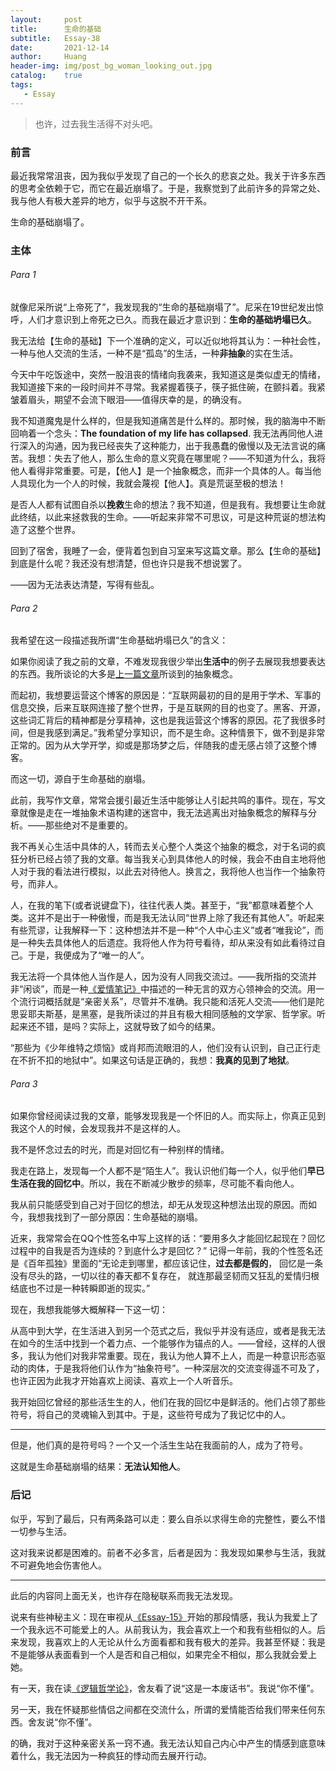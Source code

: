 ```yaml
---
layout:     post
title:      生命的基础
subtitle:   Essay-38
date:       2021-12-14
author:     Huang
header-img: img/post_bg_woman_looking_out.jpg
catalog:    true
tags:
   - Essay
---
```


> 也许，过去我生活得不对头吧。

### 前言

最近我常常沮丧，因为我似乎发现了自己的一个长久的悲哀之处。我关于许多东西的思考全依赖于它，而它在最近崩塌了。于是，我察觉到了此前许多的异常之处、我与他人有极大差异的地方，似乎与这脱不开干系。

生命的基础崩塌了。

### 主体

###### Para 1

就像尼采所说“上帝死了”，我发现我的“生命的基础崩塌了”。尼采在19世纪发出惊呼，人们才意识到上帝死之已久。而我在最近才意识到：**生命的基础坍塌已久**。

我无法给【生命的基础】下一个准确的定义，可以近似地将其认为：一种社会性，一种与他人交流的生活，一种不是“孤岛”的生活，一种**非抽象**的实在生活。

今天中午吃饭途中，突然一股沮丧的情绪向我袭来，我知道这是类似虚无的情绪，我知道接下来的一段时间并不寻常。我紧握着筷子，筷子抵住碗，在颤抖着。我紧皱着眉头，期望不会流下眼泪——值得庆幸的是，的确没有。

我不知道魔鬼是什么样的，但是我知道痛苦是什么样的。那时候，我的脑海中不断回响着一个念头：**The foundation of my life has collapsed**. 我无法再同他人进行深入的沟通，因为我已经丧失了这种能力，出于我愚蠢的傲慢以及无法言说的痛苦。我想：失去了他人，那么生命的意义究竟在哪里呢？——不知道为什么，我将他人看得非常重要。可是，【他人】是一个抽象概念，而非一个具体的人。每当他人具现化为一个人的时候，我就会蔑视【他人】。真是荒诞至极的想法！

是否人人都有试图自杀以**挽救**生命的想法？我不知道，但是我有。我想要让生命就此终结，以此来拯救我的生命。——听起来非常不可思议，可是这种荒诞的想法构造了这整个世界。

回到了宿舍，我睡了一会，便背着包到自习室来写这篇文章。那么【生命的基础】到底是什么呢？我还没有想清楚，但也许只是我不想说罢了。

——因为无法表达清楚，写得有些乱。

###### Para 2

我希望在这一段描述我所谓“生命基础坍塌已久”的含义：

如果你阅读了我之前的文章，不难发现我很少举出**生活中**的例子去展现我想要表达的东西。我所谈论的大多是[上一篇文章](https://xn--29s704loyd.com/2021/12/04/Essay-37/)所谈到的抽象概念。

而起初，我想要运营这个博客的原因是：“互联网最初的目的是用于学术、军事的信息交换，后来互联网连接了整个世界，于是互联网的目的也变了。黑客、开源，这些词汇背后的精神都是分享精神，这也是我运营这个博客的原因。花了我很多时间，但是我感到满足。”我希望分享知识，而不是生命。这种情景下，做不到是非常正常的。因为从大学开学，抑或是那场梦之后，伴随我的虚无感占领了这整个博客。

而这一切，源自于生命基础的崩塌。

此前，我写作文章，常常会援引最近生活中能够让人引起共鸣的事件。现在，写文章就像是走在一堆抽象术语构建的迷宫中，我无法逃离出对抽象概念的解释与分析。——那些绝对不是重要的。

我不再关心生活中具体的人，转而去关心整个人类这个抽象的概念，对于名词的疯狂分析已经占领了我的文章。每当我关心到具体他人的时候，我会不由自主地将他人对于我的看法进行模拟，以此去对待他人。换言之，我将他人也当作一个抽象符号，而非人。

人，在我的笔下(或者说键盘下)，往往代表人类。甚至于，“我”都意味着整个人类。这并不是出于一种傲慢，而是我无法认同“世界上除了我还有其他人”。听起来有些荒谬，让我解释一下：这种想法并不是一种“个人中心主义”或者“唯我论”，而是一种失去具体他人的后遗症。我将他人作为符号看待，却从来没有如此看待过自己。于是，我便成为了“唯一的人”。

我无法将一个具体他人当作是人，因为没有人同我交流过。——我所指的交流并非“闲谈”，而是一种[《爱情笔记》](https://xn--29s704loyd.com/2021/06/04/Essays-in-Love/)中描述的一种无言的双方心领神会的交流。用一个流行词概括就是“亲密关系”，尽管并不准确。我只能和活死人交流——他们是陀思妥耶夫斯基，是黑塞，是我所读过的并且有极大相同感触的文学家、哲学家。听起来还不错，是吗？实际上，这就导致了如今的结果。

“那些为《少年维特之烦恼》或肖邦而流眼泪的人，他们没有认识到，自己正行走在不折不扣的地狱中”。如果这句话是正确的，我想：**我真的见到了地狱**。

###### Para 3

如果你曾经阅读过我的文章，能够发现我是一个怀旧的人。而实际上，你真正见到我这个人的时候，会发现我并不是这样的人。

我不是怀念过去的时光，而是对回忆有一种别样的情绪。

我走在路上，发现每一个人都不是“陌生人”。我认识他们每一个人，似乎他们**早已生活在我的回忆中**。所以，我在不断减少散步的频率，尽可能不看向他人。

我从前只能感受到自己对于回忆的想法，却无从发现这种想法出现的原因。而如今，我想我找到了一部分原因：生命基础的崩塌。

近来，我常常会在QQ个性签名中写上这样的话：“要用多久才能回忆起现在？回忆过程中的自我是否为连续的？到底什么才是回忆？” 记得一年前，我的个性签名还是《百年孤独》里面的“无论走到哪里，都应该记住，**过去都是假的**， 回忆是一条没有尽头的路，一切以往的春天都不复存在， 就连那最坚韧而又狂乱的爱情归根结底也不过是一种转瞬即逝的现实。”

现在，我想我能够大概解释一下这一切：

从高中到大学，在生活进入到另一个范式之后，我似乎并没有适应，或者是我无法在如今的生活中找到一个着力点、一个能够作为锚点的人。——曾经，这样的人很多，我认为他们对我非常重要。现在，我认为他人算不上人，而是一种意识形态驱动的肉体，于是我将他们认作为“抽象符号”。一种深层次的交流变得遥不可及了，也许正因为此我才开始喜欢上阅读、喜欢上一个人听音乐。

我开始回忆曾经的那些活生生的人，他们在我的回忆中是鲜活的。他们占领了那些符号，将自己的灵魂输入到其中。于是，这些符号成为了我记忆中的人。

---

但是，他们真的是符号吗？一个又一个活生生站在我面前的人，成为了符号。

这就是生命基础崩塌的结果：**无法认知他人**。

### 后记

似乎，写到了最后，只有两条路可以走：要么自杀以求得生命的完整性，要么不惜一切参与生活。

这对我来说都是困难的。前者不必多言，后者是因为：我发现如果参与生活，我就不可避免地会伤害他人。

---

此后的内容同上面无关，也许存在隐秘联系而我无法发现。

说来有些神秘主义：现在审视从[《Essay-15》](https://xn--29s704loyd.com/2021/06/30/Essay-15/)开始的那段情感，我认为我爱上了一个我永远不可能爱上的人。从前我认为，我会喜欢上一个和我有些相似的人。后来发现，我喜欢上的人无论从什么方面看都和我有极大的差异。我甚至怀疑：我是不是能够从表面看到一个人是否和自己相似，如果完全不相似，那么我就会爱上她。

有一天，我在读[《逻辑哲学论》](https://xn--29s704loyd.com/2021/11/26/Tractatus-Logico-Philosophicus/)，舍友看了说“这是一本废话书”。我说“你不懂”。

另一天，我在怀疑那些情侣之间都在交流什么，所谓的爱情能否给我们带来任何东西。舍友说“你不懂”。

的确，我对于这种亲密关系一窍不通。我无法认知自己内心中产生的情感到底意味着什么，我无法因为一种疯狂的悸动而去展开行动。
